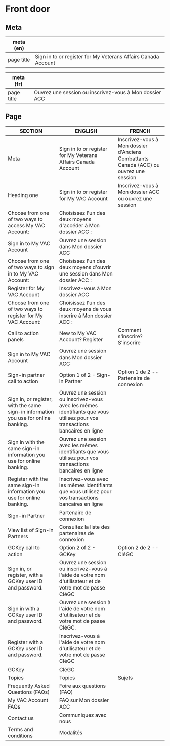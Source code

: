 # Front door

## Meta 
| meta (en) |  |
|---|---|
| page title | Sign in to or register for My Veterans Affairs Canada Account |

| meta (fr) |  |
|---|---|
| page title | Ouvrez une session ou inscrivez-vous à Mon dossier ACC |

## Page

| SECTION | ENGLISH | FRENCH |
|---|---|---|
| Meta | Sign in to or register for My Veterans Affairs Canada Account | Inscrivez-vous à Mon dossier d'Anciens Combattants Canada (ACC) ou ouvrez une session |
| Heading one | Sign in to or register for My VAC Account | Inscrivez-vous à Mon dossier ACC ou ouvrez une session |
| Choose from one of two ways to access My VAC Account: | Choisissez l'un des deux moyens d'accéder à Mon dossier ACC : |
| Sign in to My VAC Account | Ouvrez une session dans Mon dossier ACC |
| Choose from one of two ways to sign in to My VAC Account: | Choisissez l'un des deux moyens d'ouvrir une session dans Mon dossier ACC : |
| Register for My VAC Account | Inscrivez-vous à Mon dossier ACC |
| Choose from one of two ways to register for My VAC Account: | Choisissez l'un des deux moyens de vous inscrire à Mon dossier ACC : |
| Call to action panels | New to My VAC Account? Register | Comment s'inscrire? S'inscrire |
| Sign in to My VAC Account | Ouvrez une session dans Mon dossier ACC |
| Sign-in partner call to action | Option 1 of 2 - Sign-in Partner | Option 1 de 2 -- Partenaire de connexion |
| Sign in, or register, with the same sign-in information you use for online banking. | Ouvrez une session ou inscrivez-vous avec les mêmes identifiants que vous utilisez pour vos transactions bancaires en ligne |
| Sign in with the same sign-in information you use for online banking. | Ouvrez une session avec les mêmes identifiants que vous utilisez pour vos transactions bancaires en ligne |
| Register with the same sign-in information you use for online banking. | Inscrivez-vous avec les mêmes identifiants que vous utilisez pour vos transactions bancaires en ligne |
| Sign-in Partner | Partenaire de connexion |
| View list of Sign-in Partners | Consultez la liste des partenaires de connexion |
| GCKey call to action | Option 2 of 2 - GCKey | Option 2 de 2 -- CléGC |
| Sign in, or register, with a GCKey user ID and password. | Ouvrez une session ou inscrivez-vous à l'aide de votre nom d'utilisateur et de votre mot de passe CléGC |
| Sign in with a GCKey user ID and password. | Ouvrez une session à l'aide de votre nom d'utilisateur et de votre mot de passe CléGC. |
| Register with a GCKey user ID and password. | Inscrivez-vous à l'aide de votre nom d'utilisateur et de votre mot de passe CléGC |
| GCKey | CléGC |
| Topics | Topics | Sujets |
| Frequently Asked Questions (FAQs) | Foire aux questions (FAQ) |
| My VAC Account FAQs | FAQ sur Mon dossier ACC |
| Contact us | Communiquez avec nous |
| Terms and conditions | Modalités |
